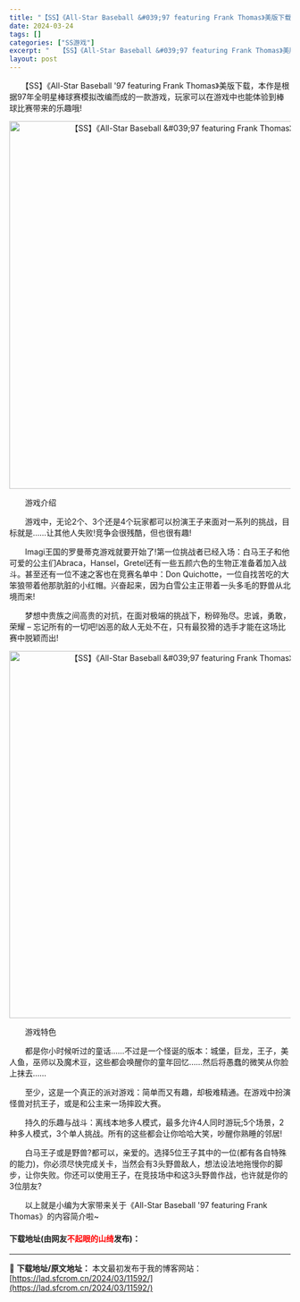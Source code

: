 ```yaml
---
title: "【SS】《All-Star Baseball &#039;97 featuring Frank Thomas》美版下载"
date: 2024-03-24
tags: []
categories: ["SS游戏"]
excerpt: "　　【SS】《All-Star Baseball &#039;97 featuring Frank Thomas》美版下载，本作是根据97年全明星棒球赛模拟改编而成的一款游戏，玩家可以在游戏中也能体验到棒球比赛带来的乐趣哦! 　　游戏介绍 　　游戏中，无论2个、3个还是4个玩家都可以扮演王子来面对一系&hellip;"
layout: post
---
```


 <p>　　【SS】《All-Star Baseball &#39;97 featuring Frank Thomas》美版下载，本作是根据97年全明星棒球赛模拟改编而成的一款游戏，玩家可以在游戏中也能体验到棒球比赛带来的乐趣哦!</p> <p align="center"><img align="" border="0" src="https://lad.sfcrom.cn/wp-content/uploads/2024/03/20240323_65fefaf7501a3.png" width="658" alt="【SS】《All-Star Baseball &amp;#039;97 featuring Frank Thomas》美版下载" /></p> <p>　　游戏介绍</p> <p>　　游戏中，无论2个、3个还是4个玩家都可以扮演王子来面对一系列的挑战，目标就是&hellip;&hellip;让其他人失败!竞争会很残酷，但也很有趣!</p> <p>　　Imagi王国的罗曼蒂克游戏就要开始了!第一位挑战者已经入场：白马王子和他可爱的公主们Abraca，Hansel，Gretel还有一些五颜六色的生物正准备着加入战斗。甚至还有一位不速之客也在竞赛名单中：Don Quichotte，一位自找苦吃的大笨狼带着他那肮脏的小红帽。兴奋起来，因为白雪公主正带着一头多毛的野兽从北境而来!</p> <p>　　梦想中贵族之间高贵的对抗，在面对极端的挑战下，粉碎殆尽。忠诚，勇敢，荣耀 &ndash; 忘记所有的一切吧!凶恶的敌人无处不在，只有最狡猾的选手才能在这场比赛中脱颖而出!</p> <p align="center"><img align="" border="0" src="https://lad.sfcrom.cn/wp-content/uploads/2024/03/20240323_65fefaf82362e.png" width="657" alt="【SS】《All-Star Baseball &amp;#039;97 featuring Frank Thomas》美版下载" /></p> <p>　　游戏特色</p> <p>　　都是你小时候听过的童话&hellip;&hellip;不过是一个怪诞的版本：城堡，巨龙，王子，美人鱼，巫师以及魔术豆，这些都会唤醒你的童年回忆&hellip;&hellip;然后将愚蠢的微笑从你脸上抹去&hellip;&hellip;</p> <p>　　至少，这是一个真正的派对游戏：简单而又有趣，却极难精通。在游戏中扮演怪兽对抗王子，或是和公主来一场摔跤大赛。</p> <p>　　持久的乐趣与战斗：离线本地多人模式，最多允许4人同时游玩;5个场景，2种多人模式，3个单人挑战。所有的这些都会让你哈哈大笑，吵醒你熟睡的邻居!</p> <p>　　白马王子或是野兽?都可以，亲爱的。选择5位王子其中的一位(都有各自特殊的能力)，你必须尽快完成关卡，当然会有3头野兽敌人，想法设法地拖慢你的脚步，让你失败。你还可以使用王子，在竞技场中和这3头野兽作战，也许就是你的3位朋友?</p> <p>　　以上就是小编为大家带来关于《All-Star Baseball &#39;97 featuring Frank Thomas》的内容简介啦~</p> <p><h4>下载地址(由网友<font color="red">不起眼的山绮</font>发布)：</h4></p> 

---
📖 **下载地址/原文地址：** 本文最初发布于我的博客网站：[https://lad.sfcrom.cn/2024/03/11592/](https://lad.sfcrom.cn/2024/03/11592/)
